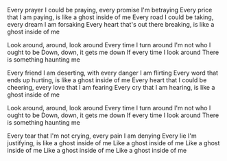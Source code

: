 Every prayer I could be praying, every promise I'm betraying
Every price that I am paying, is like a ghost inside of me
Every road I could be taking, every dream I am forsaking
Every heart that's out there breaking, is like a ghost inside of me

Look around, around, look around
Every time I turn around
I'm not who I ought to be
Down, down, it gets me down
If every time I look around
There is something haunting me

Every friend I am deserting, with every danger I am flirting
Every word that ends up hurting, is like a ghost inside of me
Every heart that I could be cheering, every love that I am fearing
Every cry that I am hearing, is like a ghost inside of me

Look around, around, look around
Every time I turn around
I'm not who I ought to be
Down, down, it gets me down
If every time I look around
There is something haunting me

Every tear that I'm not crying, every pain I am denying
Every lie I'm justifying, is like a ghost inside of me
Like a ghost inside of me
Like a ghost inside of me
Like a ghost inside of me
Like a ghost inside of me
